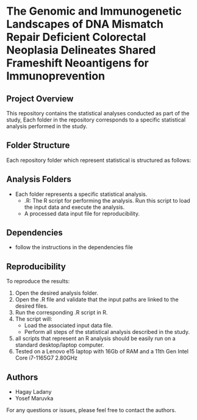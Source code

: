 # The Genomic and Immunogenetic Landscapes of DNA Mismatch Repair Deficient Colorectal Neoplasia Delineates Shared Frameshift Neoantigens for Immunoprevention

## Project Overview
This repository contains the statistical analyses conducted as part of the study, Each folder in the repository corresponds to a specific statistical analysis performed in the study.

## Folder Structure
Each repository folder which represent statistical is structured as follows:

## Analysis Folders
- Each folder represents a specific statistical analysis.
  - <Analysis>.R: The R script for performing the analysis. Run this script to load the input data and execute the analysis.
  - A processed data input file for reproducibility.

## Dependencies
- follow the instructions in the dependencies file

## Reproducibility
To reproduce the results:

1. Open the desired analysis folder.
2. Open the .R file and validate that the input paths are linked to the desired files.
3. Run the corresponding .R script in R.
4. The script will:
   - Load the associated input data file.
   - Perform all steps of the statistical analysis described in the study.
5. all scripts that represent an R analysis should be easily run on a standard desktop/laptop computer.
6. Tested on a Lenovo e15 laptop with 16Gb of RAM and a 11th Gen Intel Core i7-1165G7 2.80GHz

## Authors
- Hagay Ladany
- Yosef Maruvka




For any questions or issues, please feel free to contact the authors.
